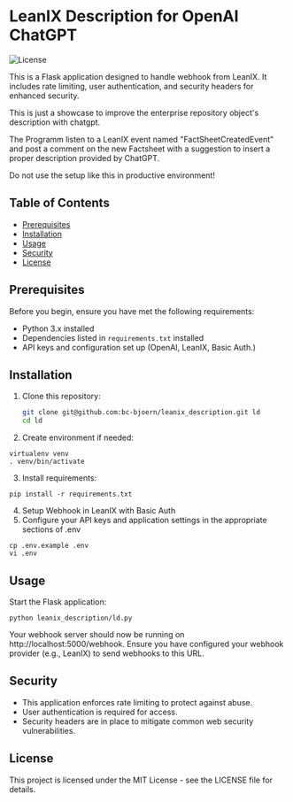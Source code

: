 # LeanIX Description for OpenAI ChatGPT

![License](https://img.shields.io/badge/license-MIT-blue.svg)

This is a Flask application designed to handle webhook from LeanIX. It includes rate limiting, user authentication, and security headers for enhanced security. 

This is just a showcase to improve the enterprise repository object's description with chatgpt.

The Programm listen to a LeanIX event named "FactSheetCreatedEvent" and post a comment on the new Factsheet with a suggestion to insert a proper description provided by ChatGPT.

Do not use the setup like this in productive environment!

## Table of Contents

- [Prerequisites](#prerequisites)
- [Installation](#installation)
- [Usage](#usage)
- [Security](#security)
- [License](#license)

## Prerequisites

Before you begin, ensure you have met the following requirements:
- Python 3.x installed
- Dependencies listed in `requirements.txt` installed
- API keys and configuration set up (OpenAI, LeanIX, Basic Auth.)

## Installation

1. Clone this repository:

   ```bash
   git clone git@github.com:bc-bjoern/leanix_description.git ld
   cd ld
   ```

2. Create environment if needed:

  ```
  virtualenv venv
  . venv/bin/activate
  ```

3. Install requirements: 

  ```
  pip install -r requirements.txt
  ```
4. Setup Webhook in LeanIX with Basic Auth
5. Configure your API keys and application settings in the appropriate sections of .env
  ```
  cp .env.example .env
  vi .env
  ```

## Usage

Start the Flask application:

```
python leanix_description/ld.py
```

Your webhook server should now be running on http://localhost:5000/webhook. Ensure you have configured your webhook provider (e.g., LeanIX) to send webhooks to this URL.

## Security

- This application enforces rate limiting to protect against abuse.
- User authentication is required for access.
- Security headers are in place to mitigate common web security vulnerabilities.

## License

This project is licensed under the MIT License - see the LICENSE file for details.
